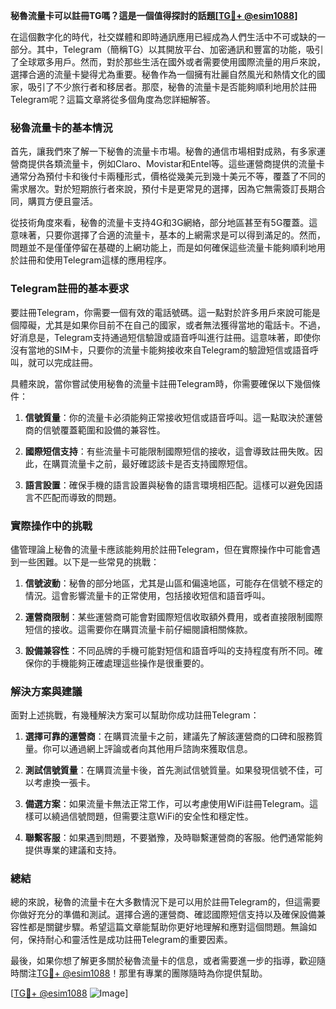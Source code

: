 **秘魯流量卡可以註冊TG嗎？這是一個值得探討的話題[[TG💪+ @esim1088](https://t.me/s/esim1088)]**

在這個數字化的時代，社交媒體和即時通訊應用已經成為人們生活中不可或缺的一部分。其中，Telegram（簡稱TG）以其開放平台、加密通訊和豐富的功能，吸引了全球眾多用戶。然而，對於那些生活在國外或者需要使用國際流量的用戶來說，選擇合適的流量卡變得尤為重要。秘魯作為一個擁有壯麗自然風光和熱情文化的國家，吸引了不少旅行者和移居者。那麼，秘魯的流量卡是否能夠順利地用於註冊Telegram呢？這篇文章將從多個角度為您詳細解答。

### 秘魯流量卡的基本情況

首先，讓我們來了解一下秘魯的流量卡市場。秘魯的通信市場相對成熟，有多家運營商提供各類流量卡，例如Claro、Movistar和Entel等。這些運營商提供的流量卡通常分為預付卡和後付卡兩種形式，價格從幾美元到幾十美元不等，覆蓋了不同的需求層次。對於短期旅行者來說，預付卡是更常見的選擇，因為它無需簽訂長期合同，購買方便且靈活。

從技術角度來看，秘魯的流量卡支持4G和3G網絡，部分地區甚至有5G覆蓋。這意味著，只要你選擇了合適的流量卡，基本的上網需求是可以得到滿足的。然而，問題並不是僅僅停留在基礎的上網功能上，而是如何確保這些流量卡能夠順利地用於註冊和使用Telegram這樣的應用程序。

### Telegram註冊的基本要求

要註冊Telegram，你需要一個有效的電話號碼。這一點對於許多用戶來說可能是個障礙，尤其是如果你目前不在自己的國家，或者無法獲得當地的電話卡。不過，好消息是，Telegram支持通過短信驗證或語音呼叫進行註冊。這意味著，即使你沒有當地的SIM卡，只要你的流量卡能夠接收來自Telegram的驗證短信或語音呼叫，就可以完成註冊。

具體來說，當你嘗試使用秘魯的流量卡註冊Telegram時，你需要確保以下幾個條件：

1. **信號質量**：你的流量卡必須能夠正常接收短信或語音呼叫。這一點取決於運營商的信號覆蓋範圍和設備的兼容性。
   
2. **國際短信支持**：有些流量卡可能限制國際短信的接收，這會導致註冊失敗。因此，在購買流量卡之前，最好確認該卡是否支持國際短信。

3. **語言設置**：確保手機的語言設置與秘魯的語言環境相匹配。這樣可以避免因語言不匹配而導致的問題。

### 實際操作中的挑戰

儘管理論上秘魯的流量卡應該能夠用於註冊Telegram，但在實際操作中可能會遇到一些困難。以下是一些常見的挑戰：

1. **信號波動**：秘魯的部分地區，尤其是山區和偏遠地區，可能存在信號不穩定的情況。這會影響流量卡的正常使用，包括接收短信和語音呼叫。

2. **運營商限制**：某些運營商可能會對國際短信收取額外費用，或者直接限制國際短信的接收。這需要你在購買流量卡前仔細閱讀相關條款。

3. **設備兼容性**：不同品牌的手機可能對短信和語音呼叫的支持程度有所不同。確保你的手機能夠正確處理這些操作是很重要的。

### 解決方案與建議

面對上述挑戰，有幾種解決方案可以幫助你成功註冊Telegram：

1. **選擇可靠的運營商**：在購買流量卡之前，建議先了解該運營商的口碑和服務質量。你可以通過網上評論或者向其他用戶諮詢來獲取信息。

2. **測試信號質量**：在購買流量卡後，首先測試信號質量。如果發現信號不佳，可以考慮換一張卡。

3. **備選方案**：如果流量卡無法正常工作，可以考慮使用WiFi註冊Telegram。這樣可以繞過信號問題，但需要注意WiFi的安全性和穩定性。

4. **聯繫客服**：如果遇到問題，不要猶豫，及時聯繫運營商的客服。他們通常能夠提供專業的建議和支持。

### 總結

總的來說，秘魯的流量卡在大多數情況下是可以用於註冊Telegram的，但這需要你做好充分的準備和測試。選擇合適的運營商、確認國際短信支持以及確保設備兼容性都是關鍵步驟。希望這篇文章能幫助你更好地理解和應對這個問題。無論如何，保持耐心和靈活性是成功註冊Telegram的重要因素。

最後，如果你想了解更多關於秘魯流量卡的信息，或者需要進一步的指導，歡迎隨時關注[TG💪+ @esim1088](https://t.me/s/esim1088)！那里有專業的團隊隨時為你提供幫助。

[[TG💪+ @esim1088](https://t.me/s/esim1088) ![Image](https://i.postimg.cc/4NQfJmqS/Snipaste-2025-05-13-00-14-12.png)]